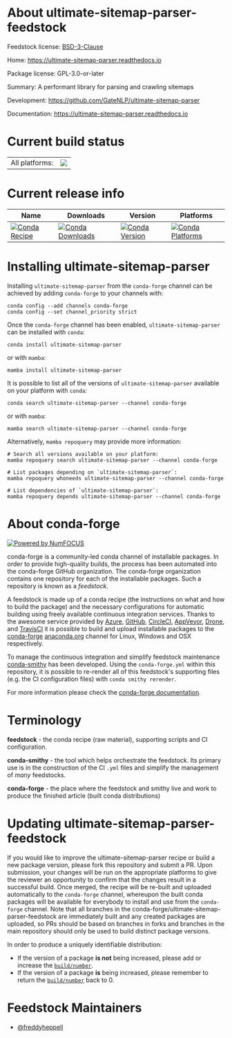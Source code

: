 About ultimate-sitemap-parser-feedstock
=======================================

Feedstock license: [BSD-3-Clause](https://github.com/conda-forge/ultimate-sitemap-parser-feedstock/blob/main/LICENSE.txt)

Home: https://ultimate-sitemap-parser.readthedocs.io

Package license: GPL-3.0-or-later

Summary: A performant library for parsing and crawling sitemaps

Development: https://github.com/GateNLP/ultimate-sitemap-parser

Documentation: https://ultimate-sitemap-parser.readthedocs.io

Current build status
====================


<table><tr><td>All platforms:</td>
    <td>
      <a href="https://dev.azure.com/conda-forge/feedstock-builds/_build/latest?definitionId=17918&branchName=main">
        <img src="https://dev.azure.com/conda-forge/feedstock-builds/_apis/build/status/ultimate-sitemap-parser-feedstock?branchName=main">
      </a>
    </td>
  </tr>
</table>

Current release info
====================

| Name | Downloads | Version | Platforms |
| --- | --- | --- | --- |
| [![Conda Recipe](https://img.shields.io/badge/recipe-ultimate--sitemap--parser-green.svg)](https://anaconda.org/conda-forge/ultimate-sitemap-parser) | [![Conda Downloads](https://img.shields.io/conda/dn/conda-forge/ultimate-sitemap-parser.svg)](https://anaconda.org/conda-forge/ultimate-sitemap-parser) | [![Conda Version](https://img.shields.io/conda/vn/conda-forge/ultimate-sitemap-parser.svg)](https://anaconda.org/conda-forge/ultimate-sitemap-parser) | [![Conda Platforms](https://img.shields.io/conda/pn/conda-forge/ultimate-sitemap-parser.svg)](https://anaconda.org/conda-forge/ultimate-sitemap-parser) |

Installing ultimate-sitemap-parser
==================================

Installing `ultimate-sitemap-parser` from the `conda-forge` channel can be achieved by adding `conda-forge` to your channels with:

```
conda config --add channels conda-forge
conda config --set channel_priority strict
```

Once the `conda-forge` channel has been enabled, `ultimate-sitemap-parser` can be installed with `conda`:

```
conda install ultimate-sitemap-parser
```

or with `mamba`:

```
mamba install ultimate-sitemap-parser
```

It is possible to list all of the versions of `ultimate-sitemap-parser` available on your platform with `conda`:

```
conda search ultimate-sitemap-parser --channel conda-forge
```

or with `mamba`:

```
mamba search ultimate-sitemap-parser --channel conda-forge
```

Alternatively, `mamba repoquery` may provide more information:

```
# Search all versions available on your platform:
mamba repoquery search ultimate-sitemap-parser --channel conda-forge

# List packages depending on `ultimate-sitemap-parser`:
mamba repoquery whoneeds ultimate-sitemap-parser --channel conda-forge

# List dependencies of `ultimate-sitemap-parser`:
mamba repoquery depends ultimate-sitemap-parser --channel conda-forge
```


About conda-forge
=================

[![Powered by
NumFOCUS](https://img.shields.io/badge/powered%20by-NumFOCUS-orange.svg?style=flat&colorA=E1523D&colorB=007D8A)](https://numfocus.org)

conda-forge is a community-led conda channel of installable packages.
In order to provide high-quality builds, the process has been automated into the
conda-forge GitHub organization. The conda-forge organization contains one repository
for each of the installable packages. Such a repository is known as a *feedstock*.

A feedstock is made up of a conda recipe (the instructions on what and how to build
the package) and the necessary configurations for automatic building using freely
available continuous integration services. Thanks to the awesome service provided by
[Azure](https://azure.microsoft.com/en-us/services/devops/), [GitHub](https://github.com/),
[CircleCI](https://circleci.com/), [AppVeyor](https://www.appveyor.com/),
[Drone](https://cloud.drone.io/welcome), and [TravisCI](https://travis-ci.com/)
it is possible to build and upload installable packages to the
[conda-forge](https://anaconda.org/conda-forge) [anaconda.org](https://anaconda.org/)
channel for Linux, Windows and OSX respectively.

To manage the continuous integration and simplify feedstock maintenance
[conda-smithy](https://github.com/conda-forge/conda-smithy) has been developed.
Using the ``conda-forge.yml`` within this repository, it is possible to re-render all of
this feedstock's supporting files (e.g. the CI configuration files) with ``conda smithy rerender``.

For more information please check the [conda-forge documentation](https://conda-forge.org/docs/).

Terminology
===========

**feedstock** - the conda recipe (raw material), supporting scripts and CI configuration.

**conda-smithy** - the tool which helps orchestrate the feedstock.
                   Its primary use is in the construction of the CI ``.yml`` files
                   and simplify the management of *many* feedstocks.

**conda-forge** - the place where the feedstock and smithy live and work to
                  produce the finished article (built conda distributions)


Updating ultimate-sitemap-parser-feedstock
==========================================

If you would like to improve the ultimate-sitemap-parser recipe or build a new
package version, please fork this repository and submit a PR. Upon submission,
your changes will be run on the appropriate platforms to give the reviewer an
opportunity to confirm that the changes result in a successful build. Once
merged, the recipe will be re-built and uploaded automatically to the
`conda-forge` channel, whereupon the built conda packages will be available for
everybody to install and use from the `conda-forge` channel.
Note that all branches in the conda-forge/ultimate-sitemap-parser-feedstock are
immediately built and any created packages are uploaded, so PRs should be based
on branches in forks and branches in the main repository should only be used to
build distinct package versions.

In order to produce a uniquely identifiable distribution:
 * If the version of a package **is not** being increased, please add or increase
   the [``build/number``](https://docs.conda.io/projects/conda-build/en/latest/resources/define-metadata.html#build-number-and-string).
 * If the version of a package **is** being increased, please remember to return
   the [``build/number``](https://docs.conda.io/projects/conda-build/en/latest/resources/define-metadata.html#build-number-and-string)
   back to 0.

Feedstock Maintainers
=====================

* [@freddyheppell](https://github.com/freddyheppell/)

